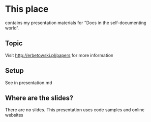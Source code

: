 # This place
contains my presentation materials for "Docs in the self-documenting world".

## Topic
Visit http://erbetowski.pl/papers for more information

## Setup
See in presentation.md

## Where are the slides?
There are no slides. This presentation uses code samples and online websites

